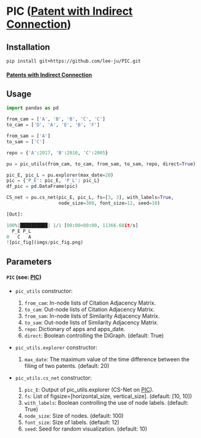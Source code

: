 <!-- #region -->
# PIC ([Patent with Indirect Connection](https://doi.org/10.3390/su13020820))
## Installation

`pip install git+https://github.com/lee-ju/PIC.git`

#### [Patents with Indirect Connection](https://doi.org/10.3390/su13020820)

## Usage

```python
import pandas as pd

from_cam = ['A', 'B', 'B', 'C', 'C']
to_cam = ['D', 'A', 'E', 'B', 'F']

from_sam = ['A']
to_sam = ['C']

repo = {'A':2017, 'B':2010, 'C':2005}

pu = pic_utils(from_cam, to_cam, from_sam, to_sam, repo, direct=True)

pic_E, pic_L = pu.explorer(max_date=20)
pic = {'P_E': pic_E, 'P_L': pic_L}
df_pic = pd.DataFrame(pic)

CS_net = pu.cs_net(pic_E, pic_L, fs=[3, 3], with_labels=True,
                   node_size=300, font_size=12, seed=10)
```
```python
[Out]:

100%|██████████| 1/1 [00:00<00:00, 11366.68it/s]
  P_E P_L
0   C   A
![pic_fig](imgs/pic_fig.png)
```
## Parameters
    
#### `PIC` (see: [PIC](https://doi.org/10.3390/su13020820))

- `pic_utils` constructor:
    1. `from_cam`: In-node lists of Citation Adjacency Matrix.
    2. `to_cam`: Out-node lists of Citation Adjacency Matrix.
    3. `from_sam`: In-node lists of Similarity Adjacency Matrix.
    4. `to_sam`: Out-node lists of Similarity Adjacency Matrix.
    5. `repo`: Dictionary of apps and apps_date.
    6. `direct`: Boolean controlling the DiGraph. (default: True)
    
- `pic_utils.explorer` constructor:
    1. `max_date`: The maximum value of the time difference between the filing of two patents. (default: 20)
    
- `pic_utils.cs_net` constructor:
    1. `pic_E`: Output of pic_utils.explorer (CS-Net  on [PIC](https://doi.org/10.3390/su13020820)).
    2. `fs`: List of figsize=[horizontal_size, vertical_size]. (default: [10, 10])
    3. `with_labels`: Boolean controlling the use of node labels. (default: True)
    4. `node_size`: Size of nodes. (default: 100)
    5. `font_size`: Size of labels. (default: 12)
    6. `seed`: Seed for random visualization. (default: 10)
<!-- #endregion -->
